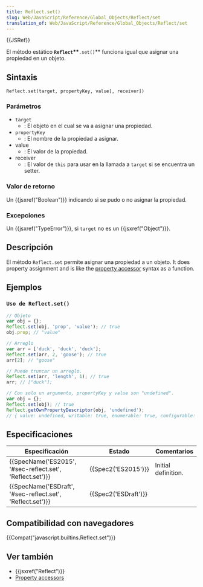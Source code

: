 ```yaml
---
title: Reflect.set()
slug: Web/JavaScript/Reference/Global_Objects/Reflect/set
translation_of: Web/JavaScript/Reference/Global_Objects/Reflect/set
---
```

{{JSRef}}

El método estático **`Reflect`\*\***`.set()`\*\* funciona igual que asignar una propiedad en un objeto.

## Sintaxis

    Reflect.set(target, propertyKey, value[, receiver])

### Parámetros

- `target`
  - : El objeto en el cual se va a asignar una propiedad.
- `propertyKey`
  - : El nombre de la propiedad a asignar.
- value
  - : El valor de la propiedad.
- receiver
  - : El valor de `this` para usar en la llamada a `target` si se encuentra un setter.

### Valor de retorno

Un {{jsxref("Boolean")}} indicando si se pudo o no asignar la propiedad.

### Excepciones

Un {{jsxref("TypeError")}}, si `target` no es un {{jsxref("Object")}}.

## Descripción

El método `Reflect.set` permite asignar una propiedad a un objeto. It does property assignment and is like the [property accessor](/es/docs/Web/JavaScript/Reference/Operators/Property_Accessors) syntax as a function.

## Ejemplos

### `Uso de Reflect.set()`

```js
// Objeto
var obj = {};
Reflect.set(obj, 'prop', 'value'); // true
obj.prop; // "value"

// Arreglo
var arr = ['duck', 'duck', 'duck'];
Reflect.set(arr, 2, 'goose'); // true
arr[2]; // "goose"

// Puede truncar un arreglo.
Reflect.set(arr, 'length', 1); // true
arr; // ["duck"];

// Con solo un argumento, propertyKey y value son "undefined".
var obj = {};
Reflect.set(obj); // true
Reflect.getOwnPropertyDescriptor(obj, 'undefined');
// { value: undefined, writable: true, enumerable: true, configurable: true }
```

## Especificaciones

| Especificación                                                               | Estado                       | Comentarios         |
| ---------------------------------------------------------------------------- | ---------------------------- | ------------------- |
| {{SpecName('ES2015', '#sec-reflect.set', 'Reflect.set')}} | {{Spec2('ES2015')}}     | Initial definition. |
| {{SpecName('ESDraft', '#sec-reflect.set', 'Reflect.set')}} | {{Spec2('ESDraft')}} |                     |

## Compatibilidad con navegadores

{{Compat("javascript.builtins.Reflect.set")}}

## Ver también

- {{jsxref("Reflect")}}
- [Property accessors](/es/docs/Web/JavaScript/Reference/Operators/Property_Accessors)
